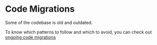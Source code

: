 # Code Migrations

Some of the codebase is old and outdated.

To know which patterns to follow and which to avoid, you can check out [ongoing code migrations](https://github.com/Datatamer/tamr-client/labels/%F0%9F%93%88%20Ongoing%20Migration)
